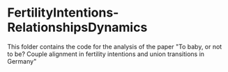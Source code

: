 # FertilityIntentions-RelationshipsDynamics
This folder contains the code for the analysis of the paper "To baby, or not to be? Couple alignment in fertility intentions and union transitions in Germany"
